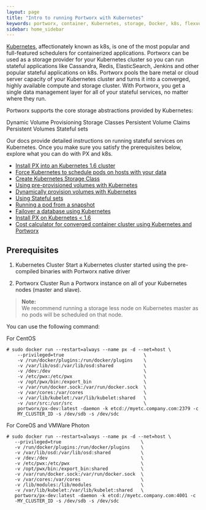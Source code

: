```yaml
---
layout: page
title: "Intro to running Portworx with Kubernetes"
keywords: portworx, container, Kubernetes, storage, Docker, k8s, flexvol, pv, pv claim, persistent disk
sidebar: home_sidebar
---
```

[Kubernetes](https://kubernetes.io/docs/home/), affectionately known as k8s, is one of the most popular and full-featured schedulers for containerized applications. Portworx can be used as a storage provider for your Kubernetes cluster so you can run stateful applications like Cassandra, Redis, ElasticSearch, Jenkins and other popular stateful applications on k8s. Portworx pools the bare metal or cloud server capacity of your Kubernetes cluster and turns it into a converged, highly available compute and storage cluster.   With Portworx, you get a single data management layer for all of your stateful services, no matter where they run.  

Portworx supports the core storage abstractions provided by Kubernetes:

Dynamic Volume Provisioning
Storage Classes
Persistent Volume Claims
Persistent Volumes
Stateful sets

Our docs provide detailed instructions on running stateful services on Kubernetes.  Once you make sure you satisfy the prerequisites below, explore what you can do with PX and k8s.

* [Install PX into an Kubernetes 1.6 cluster]()
* [Force Kubernetes to schedule pods on hosts with your data](/kubernetes-convergence.html)
* [Create Kubernetes Storage Class](/kubernetes-define-storage-class.html)
* [Using pre-provisioned volumes with Kubernetes](/kubernetes-preprovisioned-volumes.html)
* [Dynamically provision volumes with Kubernetes](/kubernetes-dynamically-provisioned-volumes.html)
* [Using Stateful sets](/kubernetes-stateful-sets.html)
* [Running a pod from a snapshot](/kubernetes-running-a-pod-from-snapshot.html)
* [Failover a database using Kubernetes](kubernetes-database-failover.html)
* [Install PX on Kubernetes < 1.6](/kubernetes-run-with-flexvolume.html)
* [Cost calculator for converged container cluster using Kubernetes and Portworx](kubernetes-infrastructure-cost-calculator.html)

## Prerequisites

1. Kubernetes Cluster
Start a  Kubernetes cluster started using the pre-compiled binaries with Portworx native driver

2. Portworx Cluster
Run a Portworx instance on all of your Kubernetes nodes (master and slave).

>**Note:**<br/>We recommend running a storage less node on Kubernetes master as no pods will be scheduled on that node.

You can use the following command:

For CentOS

```
# sudo docker run --restart=always --name px -d --net=host \
    --privileged=true                             \
    -v /run/docker/plugins:/run/docker/plugins    \
    -v /var/lib/osd:/var/lib/osd:shared           \
    -v /dev:/dev                                  \
    -v /etc/pwx:/etc/pwx                          \
    -v /opt/pwx/bin:/export_bin                   \
    -v /var/run/docker.sock:/var/run/docker.sock  \
    -v /var/cores:/var/cores                      \
    -v /var/lib/kubelet:/var/lib/kubelet:shared   \
    -v /usr/src:/usr/src                          \
    portworx/px-dev:latest -daemon -k etcd://myetc.company.com:2379 -c
    MY_CLUSTER_ID -s /dev/sdb -s /dev/sdc
```

For CoreOS and VMWare Photon

```
# sudo docker run --restart=always --name px -d --net=host \
   --privileged=true                             \
   -v /run/docker/plugins:/run/docker/plugins    \
   -v /var/lib/osd:/var/lib/osd:shared           \
   -v /dev:/dev                                  \
   -v /etc/pwx:/etc/pwx                          \
   -v /opt/pwx/bin:/export_bin:shared            \
   -v /var/run/docker.sock:/var/run/docker.sock  \
   -v /var/cores:/var/cores                      \
   -v /lib/modules:/lib/modules                  \
   -v /var/lib/kubelet:/var/lib/kubelet:shared   \
   portworx/px-dev:latest -daemon -k etcd://myetc.company.com:4001 -c
   -MY_CLUSTER_ID -s /dev/sdb -s /dev/sdc
```

